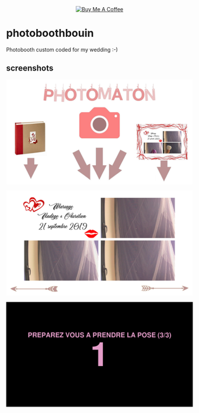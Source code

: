<center><a href="https://www.buymeacoffee.com/aurelienbouin" target="_blank"><img src="https://cdn.buymeacoffee.com/buttons/default-orange.png" alt="Buy Me A Coffee" style="height: 25px !important;width: 108px !important;" ></a></center>

# photoboothbouin

Photobooth custom coded for my wedding :-)

## screenshots

![main](screenshots/main.jpg)

![browse](screenshots/browse.jpg)

![countdown](screenshots/countdown.jpg)
